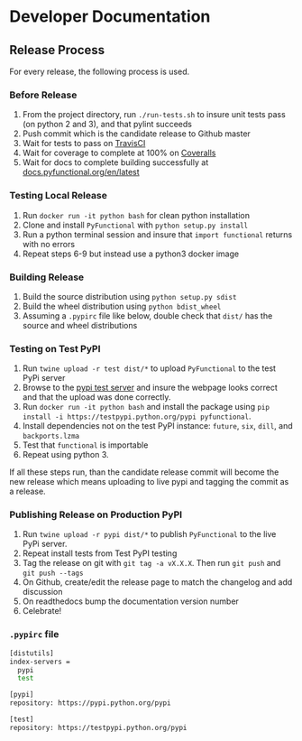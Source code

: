 # Developer Documentation

## Release Process
For every release, the following process is used.

### Before Release
1. From the project directory, run `./run-tests.sh` to insure unit tests pass (on python 2 and 3),
and that pylint succeeds
2. Push commit which is the candidate release to Github master
3. Wait for tests to pass on [TravisCI](https://travis-ci.org/EntilZha/PyFunctional)
4. Wait for coverage to complete at 100% on [Coveralls](https://coveralls.io/github/EntilZha/PyFunctional)
5. Wait for docs to complete building successfully at [docs.pyfunctional.org/en/latest](http://docs.pyfunctional.org/en/latest/)

### Testing Local Release
1. Run `docker run -it python bash` for clean python installation
2. Clone and install `PyFunctional` with `python setup.py install`
3. Run a python terminal session and insure that `import functional` returns with no errors
4. Repeat steps 6-9 but instead use a python3 docker image

### Building Release
1. Build the source distribution using `python setup.py sdist`
2. Build the wheel distribution using `python bdist_wheel`
3. Assuming a `.pypirc` file like below, double check that `dist/` has the source and wheel
distributions

### Testing on Test PyPI
1. Run `twine upload -r test dist/*` to upload `PyFunctional` to the test PyPi server
2. Browse to the [pypi test server](testpypi.python.org) and insure the webpage looks correct and
that the upload was done correctly.
3. Run `docker run -it python bash` and install the package using `pip install -i https://testpypi.python.org/pypi pyfunctional`.
4. Install dependencies not on the test PyPI instance: `future`, `six`, `dill`, and `backports.lzma`
5. Test that `functional` is importable
6. Repeat using python 3.

If all these steps run, than the candidate release commit will become the new release which
means uploading to live pypi and tagging the commit as a release.

### Publishing Release on Production PyPI
1. Run `twine upload -r pypi dist/*` to publish `PyFunctional` to the live PyPi server.
2. Repeat install tests from Test PyPI testing
3. Tag the release on git with `git tag -a vX.X.X`. Then run `git push` and `git push --tags`
4. On Github, create/edit the release page to match the changelog and add discussion
5. On readthedocs bump the documentation version number
6. Celebrate!


### `.pypirc` file
```bash
[distutils]
index-servers =
  pypi
  test

[pypi]
repository: https://pypi.python.org/pypi

[test]
repository: https://testpypi.python.org/pypi
```
